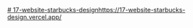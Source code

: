 [# 17-website-starbucks-design](https://17-website-starbucks-design.vercel.app/)https://17-website-starbucks-design.vercel.app/
